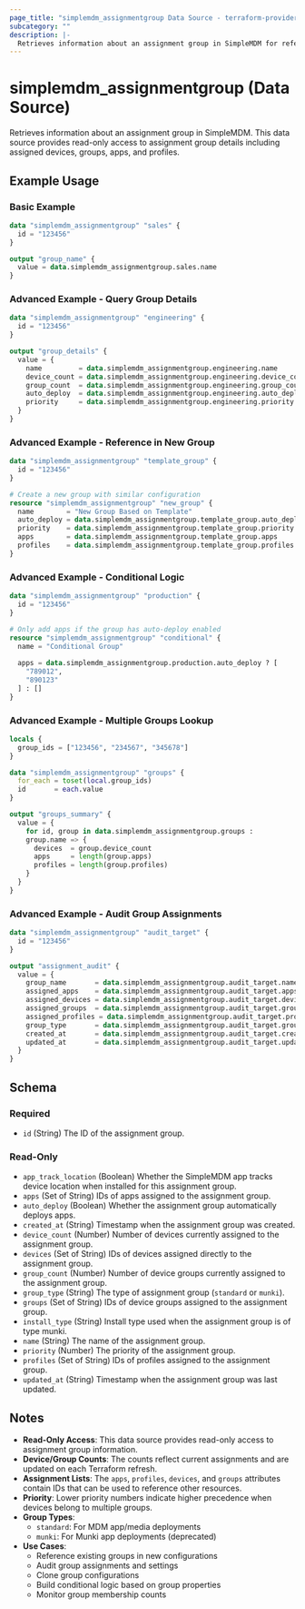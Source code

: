 ```yaml
---
page_title: "simplemdm_assignmentgroup Data Source - terraform-provider-simplemdm"
subcategory: ""
description: |-
  Retrieves information about an assignment group in SimpleMDM for reference in other resources.
---
```


# simplemdm_assignmentgroup (Data Source)

Retrieves information about an assignment group in SimpleMDM. This data source provides read-only access to assignment group details including assigned devices, groups, apps, and profiles.

## Example Usage

### Basic Example

```terraform
data "simplemdm_assignmentgroup" "sales" {
  id = "123456"
}

output "group_name" {
  value = data.simplemdm_assignmentgroup.sales.name
}
```

### Advanced Example - Query Group Details

```terraform
data "simplemdm_assignmentgroup" "engineering" {
  id = "123456"
}

output "group_details" {
  value = {
    name         = data.simplemdm_assignmentgroup.engineering.name
    device_count = data.simplemdm_assignmentgroup.engineering.device_count
    group_count  = data.simplemdm_assignmentgroup.engineering.group_count
    auto_deploy  = data.simplemdm_assignmentgroup.engineering.auto_deploy
    priority     = data.simplemdm_assignmentgroup.engineering.priority
  }
}
```

### Advanced Example - Reference in New Group

```terraform
data "simplemdm_assignmentgroup" "template_group" {
  id = "123456"
}

# Create a new group with similar configuration
resource "simplemdm_assignmentgroup" "new_group" {
  name        = "New Group Based on Template"
  auto_deploy = data.simplemdm_assignmentgroup.template_group.auto_deploy
  priority    = data.simplemdm_assignmentgroup.template_group.priority
  apps        = data.simplemdm_assignmentgroup.template_group.apps
  profiles    = data.simplemdm_assignmentgroup.template_group.profiles
}
```

### Advanced Example - Conditional Logic

```terraform
data "simplemdm_assignmentgroup" "production" {
  id = "123456"
}

# Only add apps if the group has auto-deploy enabled
resource "simplemdm_assignmentgroup" "conditional" {
  name = "Conditional Group"
  
  apps = data.simplemdm_assignmentgroup.production.auto_deploy ? [
    "789012",
    "890123"
  ] : []
}
```

### Advanced Example - Multiple Groups Lookup

```terraform
locals {
  group_ids = ["123456", "234567", "345678"]
}

data "simplemdm_assignmentgroup" "groups" {
  for_each = toset(local.group_ids)
  id       = each.value
}

output "groups_summary" {
  value = {
    for id, group in data.simplemdm_assignmentgroup.groups :
    group.name => {
      devices  = group.device_count
      apps     = length(group.apps)
      profiles = length(group.profiles)
    }
  }
}
```

### Advanced Example - Audit Group Assignments

```terraform
data "simplemdm_assignmentgroup" "audit_target" {
  id = "123456"
}

output "assignment_audit" {
  value = {
    group_name       = data.simplemdm_assignmentgroup.audit_target.name
    assigned_apps    = data.simplemdm_assignmentgroup.audit_target.apps
    assigned_devices = data.simplemdm_assignmentgroup.audit_target.devices
    assigned_groups  = data.simplemdm_assignmentgroup.audit_target.groups
    assigned_profiles = data.simplemdm_assignmentgroup.audit_target.profiles
    group_type       = data.simplemdm_assignmentgroup.audit_target.group_type
    created_at       = data.simplemdm_assignmentgroup.audit_target.created_at
    updated_at       = data.simplemdm_assignmentgroup.audit_target.updated_at
  }
}
```

<!-- schema generated by tfplugindocs -->
## Schema

### Required

- `id` (String) The ID of the assignment group.

### Read-Only

- `app_track_location` (Boolean) Whether the SimpleMDM app tracks device location when installed for this assignment group.
- `apps` (Set of String) IDs of apps assigned to the assignment group.
- `auto_deploy` (Boolean) Whether the assignment group automatically deploys apps.
- `created_at` (String) Timestamp when the assignment group was created.
- `device_count` (Number) Number of devices currently assigned to the assignment group.
- `devices` (Set of String) IDs of devices assigned directly to the assignment group.
- `group_count` (Number) Number of device groups currently assigned to the assignment group.
- `group_type` (String) The type of assignment group (`standard` or `munki`).
- `groups` (Set of String) IDs of device groups assigned to the assignment group.
- `install_type` (String) Install type used when the assignment group is of type munki.
- `name` (String) The name of the assignment group.
- `priority` (Number) The priority of the assignment group.
- `profiles` (Set of String) IDs of profiles assigned to the assignment group.
- `updated_at` (String) Timestamp when the assignment group was last updated.

## Notes

- **Read-Only Access**: This data source provides read-only access to assignment group information.
- **Device/Group Counts**: The counts reflect current assignments and are updated on each Terraform refresh.
- **Assignment Lists**: The `apps`, `profiles`, `devices`, and `groups` attributes contain IDs that can be used to reference other resources.
- **Priority**: Lower priority numbers indicate higher precedence when devices belong to multiple groups.
- **Group Types**: 
  - `standard`: For MDM app/media deployments
  - `munki`: For Munki app deployments (deprecated)
- **Use Cases**:
  - Reference existing groups in new configurations
  - Audit group assignments and settings
  - Clone group configurations
  - Build conditional logic based on group properties
  - Monitor group membership counts